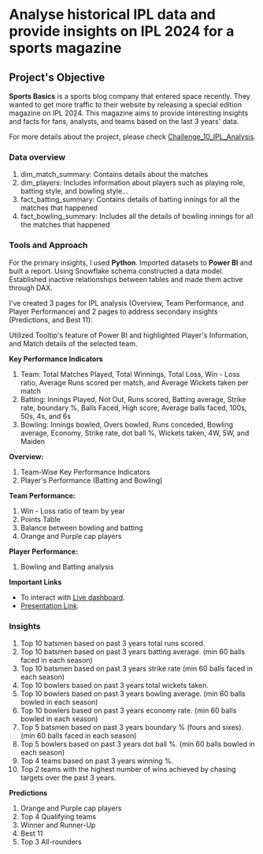 #  Analyse historical IPL data and provide insights on IPL 2024 for a sports magazine
## Project's Objective
**Sports Basics** is a sports blog company that entered space recently.  They wanted to get more traffic to their website by releasing a special edition magazine on IPL 2024.  This magazine aims to provide interesting insights and facts for fans, analysts, and teams based on the last 3 years' data.

For more details about the project, please check [Challenge_10_IPL_Analysis](https://codebasics.io/challenge/codebasics-resume-project-challenge).

### Data overview
1. dim_match_summary: Contains details about the matches
2. dim_players: Includes information about players such as playing role, batting style, and bowling style...
3. fact_batting_summary: Contains details of batting innings for all the matches that happened
4. fact_bowling_summary: Includes all the details of bowling innings for all the matches that happened


### Tools and Approach
For the primary insights, I used **Python**. Imported datasets to **Power BI** and built a report. Using Snowflake schema constructed a data model. Established inactive relationships between tables and made them active through DAX.

I've created 3 pages for IPL analysis (Overview, Team Performance, and Player Performance) and 2 pages to address secondary insights (Predictions, and Best 11):

Utilized Tooltip's feature of Power BI and highlighted Player's Information, and Match details of the selected team. 

**Key Performance Indicators**
1. Team: Total Matches Played, Total Winnings, Total Loss, Win - Loss ratio, Average Runs scored per match, and Average Wickets taken per match
2. Batting: Innings Played, Not Out, Runs scored, Batting average, Strike rate, boundary %, Balls Faced, High score, Average balls faced, 100s, 50s, 4s, and 6s
3. Bowling: Innings bowled, Overs bowled, Runs conceded, Bowling average, Economy, Strike rate, dot ball %, Wickets taken, 4W, 5W, and Maiden

**Overview:**
1. Team-Wise Key Performance Indicators
2. Player's Performance (Batting and Bowling)

**Team Performance:**
1. Win - Loss ratio of team by year
2. Points Table
3. Balance between bowling and batting
4. Orange and Purple cap players

**Player Performance:**
1. Bowling and Batting analysis

**Important Links**
+ To interact with [Live dashboard](https://app.powerbi.com/view?r=eyJrIjoiNWQ3NmEyNzEtZGUxNy00M2ViLWFjZTEtZWMzYWFmYjc5Njg1IiwidCI6ImM2ZTU0OWIzLTVmNDUtNDAzMi1hYWU5LWQ0MjQ0ZGM1YjJjNCJ9).
+ [Presentation Link](https://www.youtube.com/watch?v=FlD1Nwta334).

### Insights
1. Top 10 batsmen based on past 3 years total runs scored.
2. Top 10 batsmen based on past 3 years batting average. (min 60 balls faced in each season)
3. Top 10 batsmen based on past 3 years strike rate (min 60 balls faced in each season)
4. Top 10 bowlers based on past 3 years total wickets taken.
5. Top 10 bowlers based on past 3 years bowling average. (min 60 balls bowled in each season)
6. Top 10 bowlers based on past 3 years economy rate. (min 60 balls bowled in each season)
7. Top 5 batsmen based on past 3 years boundary % (fours and sixes). (min 60 balls faced in each season)
8. Top 5 bowlers based on past 3 years dot ball %. (min 60 balls bowled in each season)
9. Top 4 teams based on past 3 years winning %.
10. Top 2 teams with the highest number of wins achieved by chasing targets over the past 3 years.
    
**Predictions**
1. Orange and Purple cap players
2. Top 4 Qualifying teams
3. Winner and Runner-Up
4. Best 11
5. Top 3 All-rounders
